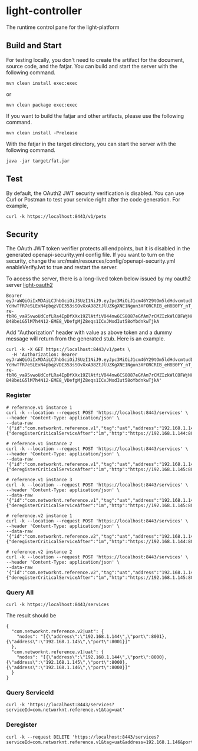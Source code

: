 # light-controller
The runtime control pane for the light-platform

## Build and Start

For testing locally, you don't need to create the artifact for the document, source code, and the fatjar. You can build and start the server with the following command.

```
mvn clean install exec:exec
```

or

```
mvn clean package exec:exec
```

If you want to build the fatjar and other artifacts, please use the following command.

```
mvn clean install -Prelease
```

With the fatjar in the target directory, you can start the server with the following command.

```
java -jar target/fat.jar
```

## Test

By default, the OAuth2 JWT security verification is disabled. You can use Curl or Postman to test your service right after the code generation. For example,


```
curl -k https://localhost:8443/v1/pets
```


## Security

The OAuth JWT token verifier protects all endpoints, but it is disabled in the generated openapi-security.yml config file. If you want to turn on the security,  change the src/main/resources/config/openapi-security.yml   enableVerifyJwt to true and restart the server.


To access the server, there is a long-lived token below issued by my
oauth2 server [light-oauth2](https://github.com/networknt/light-oauth2)

```
Bearer eyJraWQiOiIxMDAiLCJhbGciOiJSUzI1NiJ9.eyJpc3MiOiJ1cm46Y29tOm5ldHdvcmtudDpvYXV0aDI6djEiLCJhdWQiOiJ1cm46Y29tLm5ldHdvcmtudCIsImV4cCI6MTc5MDAzNTcwOSwianRpIjoiSTJnSmdBSHN6NzJEV2JWdUFMdUU2QSIsImlhdCI6MTQ3NDY3NTcwOSwibmJmIjoxNDc0Njc1NTg5LCJ2ZXJzaW9uIjoiMS4wIiwidXNlcl9pZCI6InN0ZXZlIiwidXNlcl90eXBlIjoiRU1QTE9ZRUUiLCJjbGllbnRfaWQiOiJmN2Q0MjM0OC1jNjQ3LTRlZmItYTUyZC00YzU3ODc0MjFlNzIiLCJzY29wZSI6WyJ3cml0ZTpwZXRzIiwicmVhZDpwZXRzIl19.mue6eh70kGS3Nt2BCYz7ViqwO7lh_4JSFwcHYdJMY6VfgKTHhsIGKq2uEDt3zwT56JFAePwAxENMGUTGvgceVneQzyfQsJeVGbqw55E9IfM_uSM-YcHwTfR7eSLExN4pbqzVDI353sSOvXxA98ZtJlUZKgXNE1Ngun3XFORCRIB_eH8B0FY_nT_D1Dq2WJrR-re-fbR6_va95vwoUdCofLRa4IpDfXXx19ZlAtfiVO44nw6CS8O87eGfAm7rCMZIzkWlCOFWjNHnCeRsh7CVdEH34LF-B48beiG5lM7h4N12-EME8_VDefgMjZ8eqs1ICvJMxdIut58oYbdnkwTjkA
```

Add "Authorization" header with value as above token and a dummy message will return from the generated stub. Here is an example.

```
curl -k -X GET https://localhost:8443/v1/pets \
  -H 'Authorization: Bearer eyJraWQiOiIxMDAiLCJhbGciOiJSUzI1NiJ9.eyJpc3MiOiJ1cm46Y29tOm5ldHdvcmtudDpvYXV0aDI6djEiLCJhdWQiOiJ1cm46Y29tLm5ldHdvcmtudCIsImV4cCI6MTc5MDAzNTcwOSwianRpIjoiSTJnSmdBSHN6NzJEV2JWdUFMdUU2QSIsImlhdCI6MTQ3NDY3NTcwOSwibmJmIjoxNDc0Njc1NTg5LCJ2ZXJzaW9uIjoiMS4wIiwidXNlcl9pZCI6InN0ZXZlIiwidXNlcl90eXBlIjoiRU1QTE9ZRUUiLCJjbGllbnRfaWQiOiJmN2Q0MjM0OC1jNjQ3LTRlZmItYTUyZC00YzU3ODc0MjFlNzIiLCJzY29wZSI6WyJ3cml0ZTpwZXRzIiwicmVhZDpwZXRzIl19.mue6eh70kGS3Nt2BCYz7ViqwO7lh_4JSFwcHYdJMY6VfgKTHhsIGKq2uEDt3zwT56JFAePwAxENMGUTGvgceVneQzyfQsJeVGbqw55E9IfM_uSM-YcHwTfR7eSLExN4pbqzVDI353sSOvXxA98ZtJlUZKgXNE1Ngun3XFORCRIB_eH8B0FY_nT_D1Dq2WJrR-re-fbR6_va95vwoUdCofLRa4IpDfXXx19ZlAtfiVO44nw6CS8O87eGfAm7rCMZIzkWlCOFWjNHnCeRsh7CVdEH34LF-B48beiG5lM7h4N12-EME8_VDefgMjZ8eqs1ICvJMxdIut58oYbdnkwTjkA' 
```

### Register

```
# reference.v1 instance 1
curl -k --location --request POST 'https://localhost:8443/services' \
--header 'Content-Type: application/json' \
--data-raw '{"id":"com.networknt.reference.v1","tag":"uat","address":"192.168.1.144","port":8000,"check":{"deregisterCriticalServiceAfter":"1m","http":"https://192.168.1.144:8080/health/com.networknt.reference.v1","tlsSkipVerify":true,"interval":"10s"}}'

# reference.v1 instance 2
curl -k --location --request POST 'https://localhost:8443/services' \
--header 'Content-Type: application/json' \
--data-raw '{"id":"com.networknt.reference.v1","tag":"uat","address":"192.168.1.145","port":8000,"check":{"deregisterCriticalServiceAfter":"1m","http":"https://192.168.1.145:8080/health/com.networknt.reference.v1","tlsSkipVerify":true,"interval":"10s"}}'

# reference.v1 instance 3
curl -k --location --request POST 'https://localhost:8443/services' \
--header 'Content-Type: application/json' \
--data-raw '{"id":"com.networknt.reference.v1","tag":"uat","address":"192.168.1.146","port":8000,"check":{"deregisterCriticalServiceAfter":"1m","http":"https://192.168.1.145:8080/health/com.networknt.reference.v1","tlsSkipVerify":true,"interval":"10s"}}'

# reference.v2 instance 1
curl -k --location --request POST 'https://localhost:8443/services' \
--header 'Content-Type: application/json' \
--data-raw '{"id":"com.networknt.reference.v2","tag":"uat","address":"192.168.1.144","port":8001,"check":{"deregisterCriticalServiceAfter":"1m","http":"https://192.168.1.144:8080/health/com.networknt.reference.v1","tlsSkipVerify":true,"interval":"10s"}}'

# reference.v2 instance 2
curl -k --location --request POST 'https://localhost:8443/services' \
--header 'Content-Type: application/json' \
--data-raw '{"id":"com.networknt.reference.v2","tag":"uat","address":"192.168.1.145","port":8001,"check":{"deregisterCriticalServiceAfter":"1m","http":"https://192.168.1.145:8080/health/com.networknt.reference.v1","tlsSkipVerify":true,"interval":"10s"}}'

```

### Query All

```
curl -k https://localhost:8443/services
```

The result should be 

```
{
  "com.networknt.reference.v2|uat": {
    "nodes": "[{\"address\":\"192.168.1.144\",\"port\":8001},{\"address\":\"192.168.1.145\",\"port\":8001}]"
  },
  "com.networknt.reference.v1|uat": {
    "nodes": "[{\"address\":\"192.168.1.144\",\"port\":8000},{\"address\":\"192.168.1.145\",\"port\":8000},{\"address\":\"192.168.1.146\",\"port\":8000}]"
  }
}
```

### Query ServiceId

```
curl -k 'https://localhost:8443/services?serviceId=com.networknt.reference.v1&tag=uat'
```

### Deregister

```
curl -k --request DELETE 'https://localhost:8443/services?serviceId=com.networknt.reference.v1&tag=uat&address=192.168.1.146&port=8000'
```

